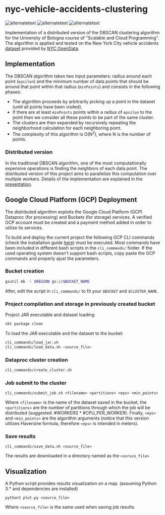 # nyc-vehicle-accidents-clustering

<p>
  <img src="https://img.shields.io/badge/Scala-%202.12.18-green" alt="alternatetext">
  <img src="https://img.shields.io/badge/Spark-3.3.0-red" alt="alternatetext">
  <img src="https://img.shields.io/badge/Python-3.11.5-blue" alt="alternatetext">
</p>

Implementation of a distributed version of the DBSCAN clustering algorithm for the University of Bologna course of "Scalable and Cloud Programming".
The algorithm is applied and tested on the New York City vehicle accidents [dataset](https://data.cityofnewyork.us/Public-Safety/Motor-Vehicle-Collisions-Crashes/h9gi-nx95) provided by [NYC OpenData](https://data.cityofnewyork.us).

## Implementation
The DBSCAN algorithm takes two input parameters: radius around each point (`epsilon`) and the minimum number of data points that should be around that point within that radius (`minPoints`) and consists in the following phases:
- The algorithm proceeds by arbitrarily picking up a point in the dataset (until all points have been visited).
- If there are at least `minPoints` points within a radius of `epsilon` to the point then we consider all these points to be part of the same cluster.
- The clusters are then expanded by recursively repeating the neighborhood calculation for each neighboring point.
- The complexity of this algorithm is O(N<sup>2</sup>), where N is the number of points.

### Distributed version
In the traditional DBSCAN algorithm, one of the most computationally expensive operations is finding the neighbors of each data point.
The distributed version of this project aims to parallelize this computation over multiple workers.
Details of the implementation are explained in the [presentation](...).

## Google Cloud Platform (GCP) Deployment
The distributed algorithm exploits the Google Cloud Platform (GCP) Dataproc (for processing) and Buckets (for storage) services.
A verified GCP account must be created and a payment method added in order to utilize its services.

To build and deploy the current project the following GCP CLI commands (check the installation guide [here](https://cloud.google.com/sdk/docs/install)) must be executed.
Most commands have been included in different bash scripts in the `cli_commands/` folder. If the used operating system doesn't support bash scripts, copy paste the GCP commands and properly ajust the parameters.

### Bucket creation
```bash
gsutil mb -l $REGION gs://$BUCKET_NAME
```
After, edit the script in `cli_commands/` to fit your `$BUCKET` and `$CLUSTER_NAME`.

### Project compilation and storage in previously created bucket
Project JAR executable and dataset loading:
```bash
sbt package clean
```
To load the JAR executable and the dataset to the bucket:
```bash
cli_commands/load_jar.sh
cli_commands/load_data.sh <source_file>

```

### Dataproc cluster creation
```bash
cli_commands/create_cluster.sh
```

### Job submit to the cluster
```
cli_commands/submit_job.sh <filename> <partitions> <eps> <min_points>
```
Where `<filename>` is the name of the dataset saved in the bucket, the `<partitions>` are the number of partitions through which the job
will be distributed (suggested: #WORKERS * #CPU_PER_WORKER). Finally, `<eps>` and `<min_points>` are the algorithm arguments (notice that this version utilizes Haversine formula, therefore `<eps>` is intended in meters).

### Save results
```
cli_commands/save_data.sh <source_file>
```
The results are downloaded in a directory named as the `<soruce_file>`

## Visualization
A Python script provides results visualization on a map. (assuming Python 3.* and dependencies are installed)
```
python3 plot.py <source_file>
```
Where `<source_file>` is the same used when saving job results.




